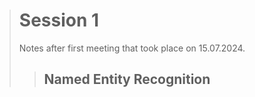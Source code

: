 > # Session 1
> Notes after first meeting that took place on 15.07.2024.
>>## Named Entity Recognition

